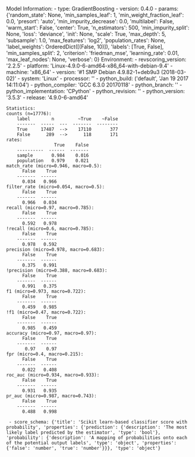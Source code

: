 Model Information:
	 - type: GradientBoosting
	 - version: 0.4.0
	 - params: {'random_state': None, 'min_samples_leaf': 1, 'min_weight_fraction_leaf': 0.0, 'presort': 'auto', 'min_impurity_decrease': 0.0, 'multilabel': False, 'warm_start': False, 'center': True, 'n_estimators': 500, 'min_impurity_split': None, 'loss': 'deviance', 'init': None, 'scale': True, 'max_depth': 5, 'subsample': 1.0, 'max_features': 'log2', 'population_rates': None, 'label_weights': OrderedDict([(False, 10)]), 'labels': [True, False], 'min_samples_split': 2, 'criterion': 'friedman_mse', 'learning_rate': 0.01, 'max_leaf_nodes': None, 'verbose': 0}
	Environment:
	 - revscoring_version: '2.2.5'
	 - platform: 'Linux-4.9.0-6-amd64-x86_64-with-debian-9.4'
	 - machine: 'x86_64'
	 - version: '#1 SMP Debian 4.9.82-1+deb9u3 (2018-03-02)'
	 - system: 'Linux'
	 - processor: ''
	 - python_build: ('default', 'Jan 19 2017 14:11:04')
	 - python_compiler: 'GCC 6.3.0 20170118'
	 - python_branch: ''
	 - python_implementation: 'CPython'
	 - python_revision: ''
	 - python_version: '3.5.3'
	 - release: '4.9.0-6-amd64'
	
	Statistics:
	counts (n=17776):
		label        n         ~True    ~False
		-------  -----  ---  -------  --------
		True     17487  -->    17110       377
		False      289  -->      118       171
	rates:
		              True    False
		----------  ------  -------
		sample       0.984    0.016
		population   0.979    0.021
	match_rate (micro=0.946, macro=0.5):
		  False    True
		-------  ------
		  0.034   0.966
	filter_rate (micro=0.054, macro=0.5):
		  False    True
		-------  ------
		  0.966   0.034
	recall (micro=0.97, macro=0.785):
		  False    True
		-------  ------
		  0.592   0.978
	!recall (micro=0.6, macro=0.785):
		  False    True
		-------  ------
		  0.978   0.592
	precision (micro=0.978, macro=0.683):
		  False    True
		-------  ------
		  0.375   0.991
	!precision (micro=0.388, macro=0.683):
		  False    True
		-------  ------
		  0.991   0.375
	f1 (micro=0.973, macro=0.722):
		  False    True
		-------  ------
		  0.459   0.985
	!f1 (micro=0.47, macro=0.722):
		  False    True
		-------  ------
		  0.985   0.459
	accuracy (micro=0.97, macro=0.97):
		  False    True
		-------  ------
		   0.97    0.97
	fpr (micro=0.4, macro=0.215):
		  False    True
		-------  ------
		  0.022   0.408
	roc_auc (micro=0.934, macro=0.933):
		  False    True
		-------  ------
		  0.931   0.935
	pr_auc (micro=0.987, macro=0.743):
		  False    True
		-------  ------
		  0.488   0.998
	
	 - score_schema: {'title': 'Scikit learn-based classifier score with probability', 'properties': {'prediction': {'description': 'The most likely label predicted by the estimator', 'type': 'bool'}, 'probability': {'description': 'A mapping of probabilities onto each of the potential output labels', 'type': 'object', 'properties': {'false': 'number', 'true': 'number'}}}, 'type': 'object'}

